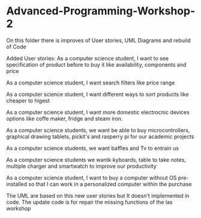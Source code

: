 # Advanced-Programming-Workshop-2

On this folder there is improves of User stories, UML Diagrams
and rebuild of Code

Added User stories:
As a computer science student, I want to see specification of product before to buy it like availability, components and price

As a computer science student, I want search filters like price range

As a computer science student, I want different ways to sort products like
cheaper to higest

As a computer science student, I want more domestic electrocnic devices options like coffe maker, fridge and steam iron.

As a computer science students, we want be able to buy microcontrollers, graphical drawing tablets, pickit's and rasperry pi for our academic projects

As a computer science students, we want baffles and Tv to entrain us

As a computer science students we wantk kyboards, table to take notes, multiple charger and smartwatch to improve our productivity

As a computer science student, I want to buy a computer without OS pre-installed
so that I can work in a personalized computer within the purchase

The UML are based on this new user stories but It doesn't implemented in code. The update code is for repair the missing functions of the las workshop
